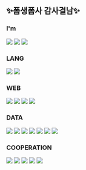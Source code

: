 <!-- ![header](https://capsule-render.vercel.app/api?type=waving&height=300&color=gradient&text=Welcome!%20I'm%20SKY:>) -->
## ✨폼생폼사 감사결남✨

### I'm
<img src="https://img.shields.io/badge/developers-%23EA7100.svg?&style=for-the-badge&logo=developers&logoColor=white" /> <img src="https://img.shields.io/badge/data%20analyst-%2343A047.svg?&style=for-the-badge&logo=data%20analyst&logoColor=white" />
<img src="https://img.shields.io/badge/blogger-%23FF5722.svg?&style=for-the-badge&logo=blogger&logoColor=white" />

### LANG
<img src="https://img.shields.io/badge/python-%233776AB.svg?&style=for-the-badge&logo=python&logoColor=white" /> <img src="https://img.shields.io/badge/java-%23007396.svg?&style=for-the-badge&logo=java&logoColor=white" />

### WEB
<img src="https://img.shields.io/badge/html5-%23E34F26.svg?&style=for-the-badge&logo=html5&logoColor=white" /> <img src="https://img.shields.io/badge/css-%231572B6.svg?&style=for-the-badge&logo=css&logoColor=white" />
<img src="https://img.shields.io/badge/bootstrap-%237952B3.svg?&style=for-the-badge&logo=bootstrap&logoColor=white" />
<img src="https://img.shields.io/badge/fastapi-%23009688.svg?&style=for-the-badge&logo=fastapi&logoColor=white" />

### DATA
<img src="https://img.shields.io/badge/selenium-%2343B02A.svg?&style=for-the-badge&logo=selenium&logoColor=white" /> <img src="https://img.shields.io/badge/postman-%23FF6C37.svg?&style=for-the-badge&logo=postman&logoColor=white" />
<img src="https://img.shields.io/badge/mongodb-%2347A248.svg?&style=for-the-badge&logo=mongodb&logoColor=white" /> <img src="https://img.shields.io/badge/mysql-%234479A1.svg?&style=for-the-badge&logo=mysql&logoColor=white" />
<img src="https://img.shields.io/badge/jupyter-%23F37626.svg?&style=for-the-badge&logo=jupyter&logoColor=white" /> <img src="https://img.shields.io/badge/google%20colab-%23F9AB00.svg?&style=for-the-badge&logo=google%20colab&logoColor=black" />
<img src="https://img.shields.io/badge/numpy-%23013243.svg?&style=for-the-badge&logo=numpy&logoColor=white" />

### COOPERATION
<img src="https://img.shields.io/badge/github-%23181717.svg?&style=for-the-badge&logo=github&logoColor=white" /> <img src="https://img.shields.io/badge/docker-%232496ED.svg?&style=for-the-badge&logo=docker&logoColor=white" />
<img src="https://img.shields.io/badge/notion-%23000000.svg?&style=for-the-badge&logo=notion&logoColor=white" />
<img src="https://img.shields.io/badge/jira-%230052CC.svg?&style=for-the-badge&logo=jira&logoColor=white" />
<img src="https://img.shields.io/badge/slack-%234A154B.svg?&style=for-the-badge&logo=slack&logoColor=white" />

